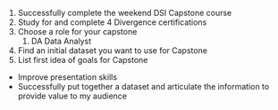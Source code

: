 1. Successfully complete the weekend DSI Capstone course
1. Study for and complete 4 Divergence certifications
1. Choose a role for your capstone
   1. DA Data Analyst
1. Find an initial dataset you want to use for Capstone
1. List first idea of goals for Capstone
-   Improve presentation skills
-   Successfully put together a dataset and articulate the information to provide value to my audience